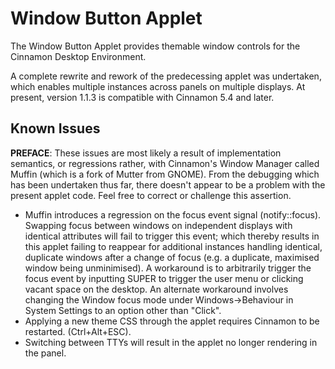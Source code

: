 # Window Button Applet

The Window Button Applet provides themable window controls for the Cinnamon Desktop Environment.

A complete rewrite and rework of the predecessing applet was undertaken, which enables multiple instances across panels on multiple displays. At present, version 1.1.3 is compatible with Cinnamon 5.4 and later.
 
## Known Issues

**PREFACE**: These issues are most likely a result of implementation semantics, or regressions rather, with Cinnamon's Window Manager called Muffin (which is a fork of Mutter from GNOME). From the debugging which has been undertaken thus far, there doesn't appear to be a problem with the present applet code. Feel free to correct or challenge this assertion.

- Muffin introduces a regression on the focus event signal (notify::focus). Swapping focus between windows on independent displays with identical attributes will fail to trigger this event; which thereby results in this applet failing to reappear for additional instances handling identical, duplicate windows after a change of focus (e.g. a duplicate, maximised window being unminimised). A workaround is to arbitrarily trigger the focus event by inputting SUPER to trigger the user menu or clicking vacant space on the desktop. An alternate workaround involves changing the Window focus mode under Windows->Behaviour in System Settings to an option other than "Click".
- Applying a new theme CSS through the applet requires Cinnamon to be restarted. (Ctrl+Alt+ESC).
- Switching between TTYs will result in the applet no longer rendering in the panel. 
